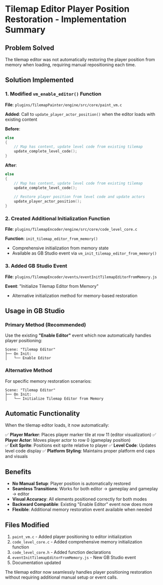 # Tilemap Editor Player Position Restoration - Implementation Summary

## Problem Solved
The tilemap editor was not automatically restoring the player position from memory when loading, requiring manual repositioning each time.

## Solution Implemented

### 1. Modified `vm_enable_editor()` Function
**File**: `plugins/TilemapPainter/engine/src/core/paint_vm.c`

**Added**: Call to `update_player_actor_position()` when the editor loads with existing content

**Before**:
```c
else
{
    // Map has content, update level code from existing tilemap
    update_complete_level_code();
}
```

**After**:
```c
else
{
    // Map has content, update level code from existing tilemap
    update_complete_level_code();
    
    // Restore player position from level code and update actors
    update_player_actor_position();
}
```

### 2. Created Additional Initialization Function
**File**: `plugins/TilemapEncoder/engine/src/core/code_level_core.c`

**Function**: `init_tilemap_editor_from_memory()`
- Comprehensive initialization from memory state
- Available as GB Studio event via `vm_init_tilemap_editor_from_memory()`

### 3. Added GB Studio Event
**File**: `plugins/TilemapEncoder/events/eventInitTilemapEditorFromMemory.js`

**Event**: "Initialize Tilemap Editor from Memory"
- Alternative initialization method for memory-based restoration

## Usage in GB Studio

### Primary Method (Recommended)
Use the existing **"Enable Editor"** event which now automatically handles player positioning:

```
Scene: "Tilemap Editor"
├── On Init:
│   └── Enable Editor
```

### Alternative Method
For specific memory restoration scenarios:

```
Scene: "Tilemap Editor"  
├── On Init:
│   └── Initialize Tilemap Editor from Memory
```

## Automatic Functionality

When the tilemap editor loads, it now automatically:

✅ **Player Marker**: Places player marker tile at row 11 (editor visualization)
✅ **Player Actor**: Moves player actor to row 0 (gameplay position)  
✅ **Exit Sprite**: Positions exit sprite relative to player
✅ **Level Code**: Updates level code display
✅ **Platform Styling**: Maintains proper platform end caps and visuals

## Benefits

- **No Manual Setup**: Player position is automatically restored
- **Seamless Transitions**: Works for both editor → gameplay and gameplay → editor
- **Visual Accuracy**: All elements positioned correctly for both modes
- **Backward Compatible**: Existing "Enable Editor" event now does more
- **Flexible**: Additional memory restoration event available when needed

## Files Modified

1. `paint_vm.c` - Added player positioning to editor initialization
2. `code_level_core.c` - Added comprehensive memory initialization function
3. `code_level_core.h` - Added function declarations
4. `eventInitTilemapEditorFromMemory.js` - New GB Studio event
5. Documentation updated

The tilemap editor now seamlessly handles player positioning restoration without requiring additional manual setup or event calls.
